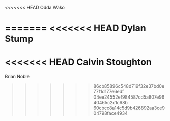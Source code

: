 <<<<<<< HEAD
Odda Wako

=======
<<<<<<< HEAD
Dylan Stump
=======
<<<<<<< HEAD
Calvin Stoughton
=======
Brian Noble
>>>>>>> 86cb85896c548d719f32e37bd0e77f1d177e6edf
>>>>>>> 04ee24552ef984587cd5a807e9640465c2c1c68b
>>>>>>> 60cbcc8a14c5d9b426892aa3ce904798face4934
